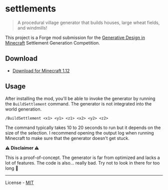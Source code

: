 # settlements

> A procedural village generator that builds houses, large wheat fields, and windmills!

This project is a Forge mod submission for the [Generative Design in Minecraft](http://gendesignmc.engineering.nyu.edu/) Settlement Generation Competition.

## Download

- [Download for Minecraft 1.12](https://github.com/vberlier/settlements/raw/master/submissions/GDMC%202019%20-%20Valentin%20Berlier%202/settlements-0.1.1.jar)

## Usage

After installing the mod, you'll be able to invoke the generator by running the `BuildSettlement` command. The generator is not integrated into the world generation.

```
/BuildSettlement <x1> <y1> <z1> <x2> <y2> <z2>
```

The command typically takes 10 to 20 seconds to run but it depends on the size of the selection. I recommend opening the output log when running Minecraft to make sure that the generator doesn't get stuck.

**:warning: Disclaimer :warning:**

This is a proof-of-concept. The generator is far from optimized and lacks a lot of features. The code is also... really bad. Try not to look in there for too long :grimacing:

---

License - [MIT](https://github.com/vberlier/settlements/blob/master/LICENSE)
